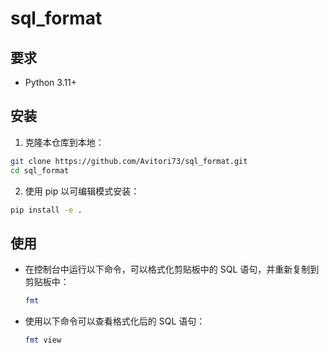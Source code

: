 # sql_format

## 要求
- Python 3.11+

## 安装

1. 克隆本仓库到本地：
  ```bash
  git clone https://github.com/Avitori73/sql_format.git
  cd sql_format
  ```

2. 使用 pip 以可编辑模式安装：
  ```bash
  pip install -e .
  ```

## 使用

- 在控制台中运行以下命令，可以格式化剪贴板中的 SQL 语句，并重新复制到剪贴板中：
  ```bash
  fmt
  ```

- 使用以下命令可以查看格式化后的 SQL 语句：
  ```bash
  fmt view
  ```
